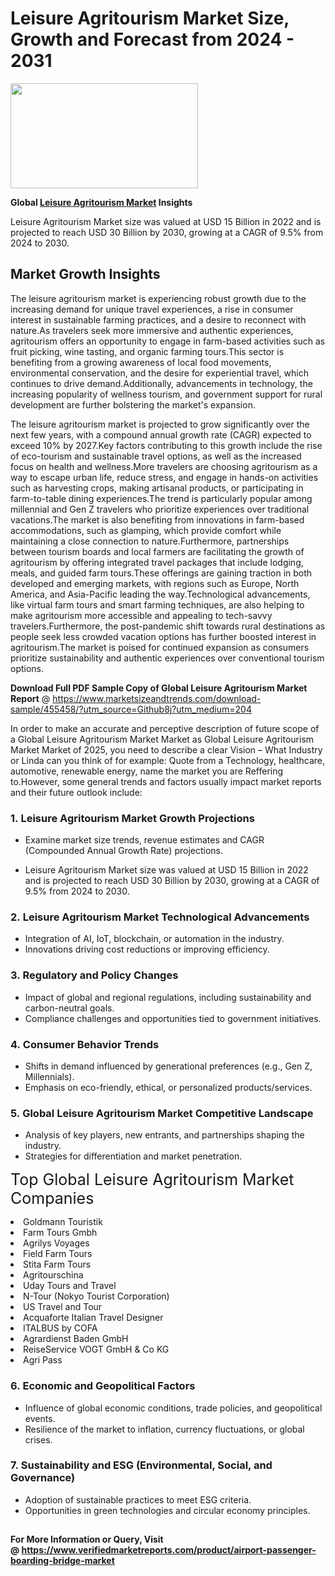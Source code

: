 <H1>Leisure Agritourism Market Size, Growth and Forecast from 2024 - 2031</H1><img class="aligncenter size-medium wp-image-584254" src="https://thirdeyenews.in/wp-content/uploads/2024/09/Global-Market-Research-300x168.jpeg" alt="" width="300" height="168" /><p><strong>Global&nbsp;<a href="https://www.marketsizeandtrends.com/download-sample/455458/?utm_source=Github8j?utm_medium=204">Leisure Agritourism Market</a> Insights</strong></p><p>Leisure Agritourism Market size was valued at USD 15 Billion in 2022 and is projected to reach USD 30 Billion by 2030, growing at a CAGR of 9.5% from 2024 to 2030.</p><p><h2>Market Growth Insights</h2> <p>The leisure agritourism market is experiencing robust growth due to the increasing demand for unique travel experiences, a rise in consumer interest in sustainable farming practices, and a desire to reconnect with nature.As travelers seek more immersive and authentic experiences, agritourism offers an opportunity to engage in farm-based activities such as fruit picking, wine tasting, and organic farming tours.This sector is benefiting from a growing awareness of local food movements, environmental conservation, and the desire for experiential travel, which continues to drive demand.Additionally, advancements in technology, the increasing popularity of wellness tourism, and government support for rural development are further bolstering the market's expansion.</p> <p>The leisure agritourism market is projected to grow significantly over the next few years, with a compound annual growth rate (CAGR) expected to exceed 10% by 2027.Key factors contributing to this growth include the rise of eco-tourism and sustainable travel options, as well as the increased focus on health and wellness.More travelers are choosing agritourism as a way to escape urban life, reduce stress, and engage in hands-on activities such as harvesting crops, making artisanal products, or participating in farm-to-table dining experiences.The trend is particularly popular among millennial and Gen Z travelers who prioritize experiences over traditional vacations.The market is also benefiting from innovations in farm-based accommodations, such as glamping, which provide comfort while maintaining a close connection to nature.Furthermore, partnerships between tourism boards and local farmers are facilitating the growth of agritourism by offering integrated travel packages that include lodging, meals, and guided farm tours.These offerings are gaining traction in both developed and emerging markets, with regions such as Europe, North America, and Asia-Pacific leading the way.Technological advancements, like virtual farm tours and smart farming techniques, are also helping to make agritourism more accessible and appealing to tech-savvy travelers.Furthermore, the post-pandemic shift towards rural destinations as people seek less crowded vacation options has further boosted interest in agritourism.The market is poised for continued expansion as consumers prioritize sustainability and authentic experiences over conventional tourism options.</p><p><span class=""><strong>Download Full PDF Sample Copy of Global Leisure Agritourism Market Report</strong> @ <a href="https://www.marketsizeandtrends.com/download-sample/455458/?utm_source=Github8j?utm_medium=204" target="_blank">https://www.marketsizeandtrends.com/download-sample/455458/?utm_source=Github8j?utm_medium=204</a></span></p><p>In order to make an accurate and perceptive description of future scope of a Global&nbsp;Leisure Agritourism Market Market as Global&nbsp;Leisure Agritourism Market Market of 2025, you need to describe a clear Vision &ndash; What Industry or Linda can you think of for example: Quote from a Technology, healthcare, automotive, renewable energy, name the market you are Reffering to.However, some general trends and factors usually impact market reports and their future outlook include:</p><h3>1.&nbsp;<strong>Leisure Agritourism Market Growth Projections</strong></h3><ul><li>Examine market size trends, revenue estimates and CAGR (Compounded Annual Growth Rate) projections.</li><li><p>Leisure Agritourism Market size was valued at USD 15 Billion in 2022 and is projected to reach USD 30 Billion by 2030, growing at a CAGR of 9.5% from 2024 to 2030.</p></li></ul><h3>2.&nbsp;<strong>Leisure Agritourism Market Technological Advancements</strong></h3><ul><li>Integration of AI, IoT, blockchain, or automation in the industry.</li><li>Innovations driving cost reductions or improving efficiency.</li></ul><h3>3.&nbsp;<strong>Regulatory and Policy Changes</strong></h3><ul><li>Impact of global and regional regulations, including sustainability and carbon-neutral goals.</li><li>Compliance challenges and opportunities tied to government initiatives.</li></ul><h3>4.&nbsp;<strong>Consumer Behavior Trends</strong></h3><ul><li>Shifts in demand influenced by generational preferences (e.g., Gen Z, Millennials).</li><li>Emphasis on eco-friendly, ethical, or personalized products/services.</li></ul><h3>5.&nbsp;<strong>Global Leisure Agritourism Market Competitive Landscape</strong></h3><ul><li>Analysis of key players, new entrants, and partnerships shaping the industry.</li><li>Strategies for differentiation and market penetration.</li></ul><p data-pm-slice="1 1 []"><span style="color: inherit; font-family: inherit; font-size: 25px;">Top Global Leisure Agritourism Market Companies</span></p><div class="" data-test-id=""><p><li>Goldmann Touristik</li><li> Farm Tours Gmbh</li><li> Agrilys Voyages</li><li> Field Farm Tours</li><li> Stita Farm Tours</li><li> Agritourschina</li><li> Uday Tours and Travel</li><li> N-Tour (Nokyo Tourist Corporation)</li><li> US Travel and Tour</li><li> Acquaforte Italian Travel Designer</li><li> ITALBUS by COFA</li><li> Agrardienst Baden GmbH</li><li> ReiseService VOGT GmbH & Co KG</li><li> Agri Pass</li></p></div><h3>6.&nbsp;<strong>Economic and Geopolitical Factors</strong></h3><ul><li>Influence of global economic conditions, trade policies, and geopolitical events.</li><li>Resilience of the market to inflation, currency fluctuations, or global crises.</li></ul><h3>7.&nbsp;<strong>Sustainability and ESG (Environmental, Social, and Governance)</strong></h3><ul><li>Adoption of sustainable practices to meet ESG criteria.</li><li>Opportunities in green technologies and circular economy principles.</li></ul><h2><strong style="font-size: 14px;">For More Information or Query, Visit @&nbsp;</strong><a style="background-color: #ffffff; font-size: 14px;" href="https://www.marketsizeandtrends.com/report/leisure-agritourism-market/" target="_blank">https://www.verifiedmarketreports.com/product/airport-passenger-boarding-bridge-market</a></h2>
